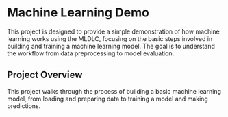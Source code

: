 # Machine Learning Demo

This project is designed to provide a simple demonstration of how machine learning works using the MLDLC, focusing on the basic steps involved in building and training a machine learning model. The goal is to understand the workflow from data preprocessing to model evaluation.

## Project Overview

This project walks through the process of building a basic machine learning model, from loading and preparing data to training a model and making predictions.

